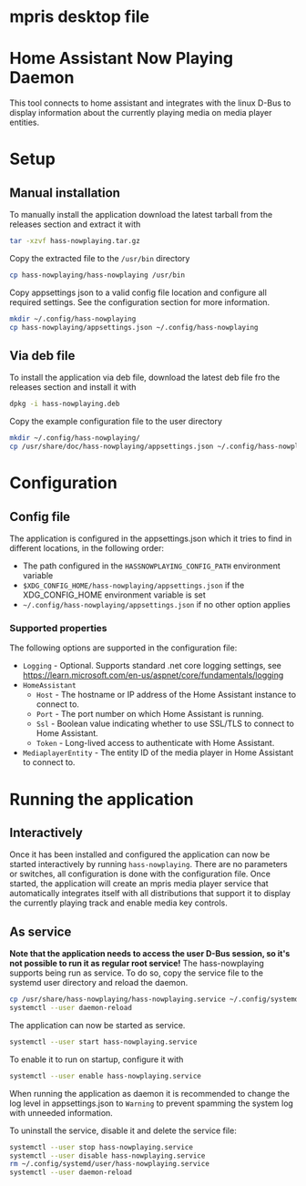 # mpris desktop file

# Home Assistant Now Playing Daemon 
This tool connects to home assistant and integrates with the linux D-Bus to display information about the currently playing media on media player 
entities.

# Setup
## Manual installation
To manually install the application download the latest tarball from the releases section and extract it with
```bash
tar -xzvf hass-nowplaying.tar.gz
```
Copy the extracted file to the `/usr/bin` directory
```bash
cp hass-nowplaying/hass-nowplaying /usr/bin
```
Copy appsettings json to a valid config file location and configure all required settings. See the configuration section for more information.
```bash
mkdir ~/.config/hass-nowplaying
cp hass-nowplaying/appsettings.json ~/.config/hass-nowplaying
```

## Via deb file
To install the application via deb file, download the latest deb file fro the releases section and install it with
```bash
dpkg -i hass-nowplaying.deb
```
Copy the example configuration file to the user directory
```bash
mkdir ~/.config/hass-nowplaying/
cp /usr/share/doc/hass-nowplaying/appsettings.json ~/.config/hass-nowplaying/
```

# Configuration
## Config file
The application is configured in the appsettings.json which it tries to find in different locations, in the following order:
- The path configured in the `HASSNOWPLAYING_CONFIG_PATH` environment variable
- `$XDG_CONFIG_HOME/hass-nowplaying/appsettings.json` if the XDG_CONFIG_HOME environment variable is set
- `~/.config/hass-nowplaying/appsettings.json` if no other option applies

### Supported properties
The following options are supported in the configuration file:
- `Logging` - Optional. Supports standard .net core logging settings, see https://learn.microsoft.com/en-us/aspnet/core/fundamentals/logging
- `HomeAssistant`
  - `Host` - The hostname or IP address of the Home Assistant instance to connect to.
  - `Port` - The port number on which Home Assistant is running.
  - `Ssl` - Boolean value indicating whether to use SSL/TLS to connect to Home Assistant.
  - `Token` - Long-lived access to authenticate with Home Assistant.
- `MediaplayerEntity` - The entity ID of the media player in Home Assistant to connect to.

# Running the application
## Interactively
Once it has been installed and configured the application can now be started interactively by running `hass-nowplaying`. There are no parameters or switches, all configuration is done with the configuration file. Once started, the application will create an mpris media player service that automatically integrates itself with all distributions that support it to display the currently playing track and enable media key controls.

## As service
**Note that the application needs to access the user D-Bus session, so it's not possible to run it as regular root service!**
The hass-nowplaying supports being run as service. To do so, copy the service file to the systemd user directory and reload the daemon.
```bash
cp /usr/share/hass-nowplaying/hass-nowplaying.service ~/.config/systemd/user/
systemctl --user daemon-reload
```
The application can now be started as service.
```bash
systemctl --user start hass-nowplaying.service
```
To enable it to run on startup, configure it with
```bash
systemctl --user enable hass-nowplaying.service
```
When running the application as daemon it is recommended to change the log level in appsettings.json to `Warning` to prevent spamming the system log with unneeded information.

To uninstall the service, disable it and delete the service file:
```bash
systemctl --user stop hass-nowplaying.service
systemctl --user disable hass-nowplaying.service
rm ~/.config/systemd/user/hass-nowplaying.service
systemctl --user daemon-reload
```